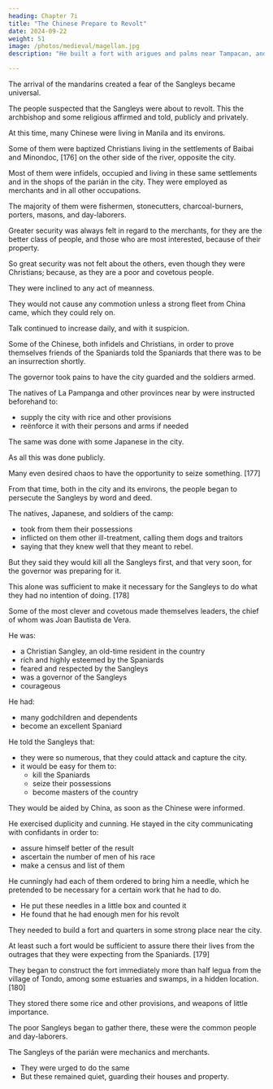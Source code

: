 ```yaml
---
heading: Chapter 7i
title: "The Chinese Prepare to Revolt"
date: 2024-09-22
weight: 51
image: /photos/medieval/magellan.jpg
description: "He built a fort with arigues and palms near Tampacan, and founded a Spanish settlement which he named Murcia"

---
```



<!-- As soon as the ships "Jesus Maria" and "Espiritu Sancto" sailed for Nueva España, and the ship "Sanctiago" with the religious for Japon, there was more time to discuss further the matter started by the coming of the Chinese mandarins. -->

The arrival of the mandarins created a fear of the Sangleys became universal.

The people suspected that the Sangleys were about to revolt. This the archbishop and some religious affirmed and told, publicly and privately.

At this time, many Chinese were living in Manila and its environs. 

Some of them were baptized Christians living in the settlements of Baibai and Minondoc, [176] on the other side of the river, opposite the city.

Most of them were infidels, occupied and living in these same settlements and in the shops of the parián in the city. They were employed as merchants and in all other occupations. 

The majority of them were fishermen, stonecutters, charcoal-burners, porters, masons, and day-laborers.

Greater security was always felt in regard to the merchants, for they are the better class of people, and those who are most interested, because of their property.

So great security was not felt about the others, even though they were Christians; because, as they are a poor and covetous people. 

They were inclined to any act of meanness.

They would not cause any commotion unless a strong fleet from China came, which they could rely on.

Talk continued to increase daily, and with it suspicion. 

Some of the Chinese, both infidels and Christians, in order to prove themselves friends of the Spaniards told the Spaniards that there was to be an insurrection shortly.

<!-- , and clean from all guilt, even 

, and other similar things. -->

<!-- Although the governor always considered these statements as fictions and the exaggerations of that nation, and did not credit them, yet he was not so heedless that he did not act cautiously and watch, although with dissembling, for whatever might happen.  -->

The governor took pains to have the city guarded and the soldiers armed.

 <!-- besides flattering the most prominent of the Chinese and the merchants, whom he assured of their lives and property.  -->

The natives of La Pampanga and other provinces near by were instructed beforehand to:
- supply the city with rice and other provisions
- reënforce it with their persons and arms if needed

The same was done with some Japanese in the city.

As all this was done publicly. 

 <!-- with some publicity, since it could not be done secretly, as so many were concerned, one and all became convinced of the certainty of the danger. -->

Many even desired chaos to have the opportunity to seize something. [177] 

From that time, both in the city and its environs, the people began to persecute the Sangleys by word and deed. 

The natives, Japanese, and soldiers of the camp:
- took from them their possessions
- inflicted on them other ill-treatment, calling them dogs and traitors
- saying that they knew well that they meant to rebel.

But they said they would kill all the Sangleys first, and that very soon, for the governor was preparing for it. 

This alone was sufficient to make it necessary for the Sangleys to do what they had no intention of doing. [178] 

Some of the most clever and covetous made themselves leaders, the chief of whom was Joan Bautista de Vera.

He was:
- a Christian Sangley, an old-time resident in the country
- rich and highly esteemed by the Spaniards
- feared and respected by the Sangleys
- was a governor of the Sangleys
- courageous

He had:
- many godchildren and dependents
- become an excellent Spaniard

He told the Sangleys that:
- they were so numerous, that they could attack and capture the city.
- it would be easy for them to:
  - kill the Spaniards
  - seize their possessions
  - become masters of the country

They would be aided by China, as soon as the Chinese were informed. 

He exercised duplicity and cunning. He stayed in the city communicating with confidants in order to:
- assure himself better of the result
- ascertain the number of men of his race
- make a census and list of them

He cunningly had each of them ordered to bring him a needle, which he pretended to be necessary for a certain work that he had to do.
- He put these needles in a little box and counted it
- He found that he had enough men for his revolt

 <!-- did not leave the city, or the houses of the Spanish during this time, in order to arouse less suspicion of himself.  -->

 <!-- auspicious beginning that they would have made in the matter should be known.  -->

<!-- according to the determination which they saw in the Spaniards, unless they should anticipate the latter, since they [the Sangleys] . -->

They needed to build a fort and quarters in some strong place near the city.

<!-- , where the people could gather and unite, and where arms and supplies could be provided for the war.  -->

At least such a fort would be sufficient to assure there their lives from the outrages that they were expecting from the Spaniards. [179] 


They began to construct the fort immediately more than half legua from the village of Tondo, among some estuaries and swamps, in a hidden location. [180]

They stored there some rice and other provisions, and weapons of little importance.

The poor Sangleys began to gather there, these were the common people and day-laborers.

The Sangleys of the parián were mechanics and merchants.
- They were urged to do the same
- But these remained quiet, guarding their houses and property. 

<!-- The restlessness of the Sangleys daily continued to become more inflamed.

This, and the advices given to the governor and the Spaniards, kept the latter more anxious and apprehensive, and made them talk more openly of the matter.  -->

